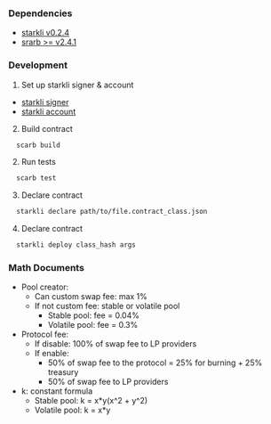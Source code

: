 ### Dependencies

- [starkli v0.2.4](https://github.com/xJonathanLEI/starkli)
- [srarb >= v2.4.1](https://github.com/software-mansion/scarb)

### Development

1. Set up starkli signer & account

- [starkli signer](https://book.starkli.rs/signers)
- [starkli account](https://book.starkli.rs/accounts)

2. Build contract

```bash
  scarb build
```

2. Run tests

```bash
  scarb test
```

3. Declare contract

```bash
  starkli declare path/to/file.contract_class.json
```

4. Declare contract

```bash
  starkli deploy class_hash args
```

### Math Documents

- Pool creator:
  - Can custom swap fee: max 1%
  - If not custom fee: stable or volatile pool
    - Stable pool: fee = 0.04%
    - Volatile pool: fee = 0.3%
- Protocol fee:
  - If disable: 100% of swap fee to LP providers
  - If enable:
    - 50% of swap fee to the protocol = 25% for burning + 25% treasury
    - 50% of swap fee to LP providers
- k: constant formula
  - Stable pool: k = x\*y(x^2 + y^2)
  - Volatile pool: k = x\*y
